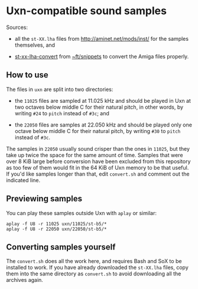 # Uxn-compatible sound samples

Sources:

* all the `st-XX.lha` files from http://aminet.net/mods/inst/ for the samples themselves, and

* [st-xx-lha-convert](https://git.sr.ht/~ft/snippets/tree/master/item/st-xx-lha-convert) from [~ft/snippets](https://git.sr.ht/~ft/snippets) to convert the Amiga files properly.

## How to use

The files in `uxn` are split into two directories:

* the `11025` files are sampled at 11.025 kHz and should be played in Uxn at two octaves below middle C for their natural pitch, in other words, by writing `#24` to `pitch` instead of `#3c`; and

* the `22050` files are samples at 22.050 kHz and should be played only one octave below middle C for their natural pitch, by writing `#30` to `pitch` instead of `#3c`.

The samples in `22050` usually sound crisper than the ones in `11025`, but they take up twice the space for the same amount of time. Samples that were over 8 KiB large before conversion have been excluded from this repository as too few of them would fit in the 64 KiB of Uxn memory to be that useful. If you'd like samples longer than that, edit `convert.sh` and comment out the indicated line.

## Previewing samples

You can play these samples outside Uxn with `aplay` or similar:

```
aplay -f U8 -r 11025 uxn/11025/st-b5/*
aplay -f U8 -r 22050 uxn/22050/st-b5/*
```

## Converting samples yourself

The `convert.sh` does all the work here, and requires Bash and SoX to be installed to work. If you have already downloaded the `st-XX.lha` files, copy them into the same directory as `convert.sh` to avoid downloading all the archives again.

